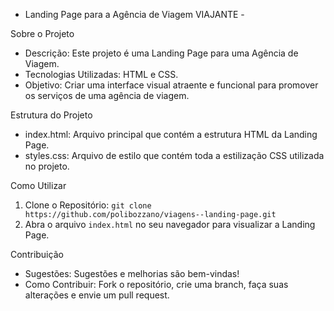 - Landing Page para a Agência de Viagem VIAJANTE - 

Sobre o Projeto
- Descrição: Este projeto é uma Landing Page para uma Agência de Viagem.
- Tecnologias Utilizadas: HTML e CSS.
- Objetivo: Criar uma interface visual atraente e funcional para promover os serviços de uma agência de viagem.

Estrutura do Projeto
- index.html: Arquivo principal que contém a estrutura HTML da Landing Page.
- styles.css: Arquivo de estilo que contém toda a estilização CSS utilizada no projeto.

Como Utilizar
1. Clone o Repositório: `git clone https://github.com/polibozzano/viagens--landing-page.git`
2. Abra o arquivo `index.html` no seu navegador para visualizar a Landing Page.

Contribuição
- Sugestões: Sugestões e melhorias são bem-vindas!
- Como Contribuir: Fork o repositório, crie uma branch, faça suas alterações e envie um pull request.
